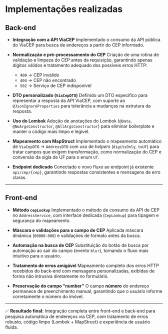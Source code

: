 # Implementações realizadas

## Back-end

* **Integração com a API ViaCEP**
  Implementado o consumo da API pública do ViaCEP para busca de endereços a partir do CEP informado.

* **Normalização e pré-processamento do CEP**
  Criação de uma rotina de validação e limpeza do CEP antes da requisição, garantindo apenas dígitos válidos e tratamento adequado dos possíveis erros HTTP:

  * `400` → CEP inválido
  * `404` → CEP não encontrado
  * `502` → Serviço de CEP indisponível

* **DTO personalizado (`ViaCepDTO`)**
  Definido um DTO específico para representar a resposta da API ViaCEP, com suporte ao `@JsonIgnoreProperties` para tolerância a mudanças na estrutura da resposta.

* **Uso do Lombok**
  Adoção de anotações do Lombok (`@Data`, `@NoArgsConstructor`, `@AllArgsConstructor`) para eliminar boilerplate e manter o código mais limpo e legível.

* **Mapeamento com MapStruct**
  Implementado o mapeamento automático de `ViaCepDTO` → `AddressDTO` com uso de *helpers* (`digitsOnly`, `toUf`) para tratar campos que exigem transformação, como normalização do CEP e conversão da sigla de UF para o enum `Uf`.

* **Endpoint dedicado**
  Conectado o novo fluxo ao endpoint já existente `api/cep/{cep}`, garantindo respostas consistentes e mensagens de erro claras.

---

## Front-end

* **Método `cepLookup`**
  Implementado o método de consumo da API de CEP no `AddressService`, com interface dedicada (`CepLookup`) para tipagem e segurança do mapeamento.

* **Máscara e validações para o campo de CEP**
  Aplicada máscara dinâmica (`00000-000`) e validações de formato antes da busca.

* **Automação na busca de CEP**
  Substituição do botão de busca por automação ao sair do campo (evento `blur`), tornando o fluxo mais intuitivo para o usuário.

* **Tratamento de erros amigável**
  Mapeamento completo dos erros HTTP recebidos do back-end com mensagens personalizadas, exibidas de forma não intrusiva diretamente no formulário.

* **Preservação do campo “number”**
  O campo **número** do endereço permanece de preenchimento manual, garantindo que o usuário informe corretamente o número do imóvel.

---

✅ **Resultado final:**
Integração completa entre front-end e back-end para pesquisa automática de endereços via CEP, com tratamento de erros robusto, código limpo (Lombok + MapStruct) e experiência de usuário fluida.
